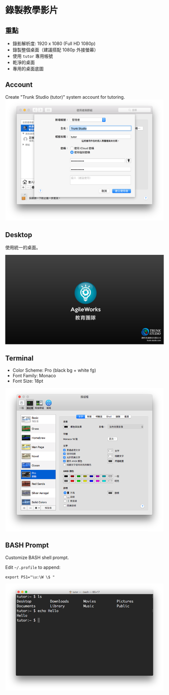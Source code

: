 # 錄製教學影片

## 重點

* 錄影解析度: 1920 x 1080 (Full HD 1080p)
* 錄製整個桌面（建議搭配 1080p 外接螢幕）
* 使用 `tutor` 專用帳號
* 乾淨的桌面
* 專用的桌面底圖

## Account

Create "Trunk Studio (tutor)" system account for tutoring.
![tutor-account](images/create-tutor-account.png)

## Desktop

使用統一的桌面。 

![](images/wallpaper.png)

## Terminal

* Color Scheme: Pro (black bg + white fg)
* Font Family: Monaco
* Font Size: 18pt

![](images/terminal-settings.png)
## BASH Prompt

Customize BASH shell prompt.

Edit `~/.profile` to append:

```
export PS1="\u:\W \$ "
```

![terminal](images/terminal.png)
